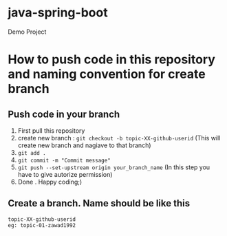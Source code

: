 # java-spring-boot
Demo Project

# How to push code in this repository and naming convention for create branch

## Push code in your branch
1) First pull this repository
2) create new branch : `git checkout -b topic-XX-github-userid` (This will create new branch and nagiave to that branch)
3) `git add .`
4) `git commit -m "Commit message"`
5) `git push --set-upstream origin your_branch_name` (In this step you have to give autorize permission)
6) Done . Happy coding;)

## Create a branch. Name should be like this
    topic-XX-github-userid 
    eg: topic-01-zawad1992
